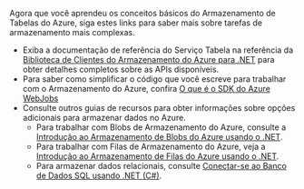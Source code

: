 Agora que você aprendeu os conceitos básicos do Armazenamento de Tabelas do Azure, siga estes links para saber mais sobre tarefas de armazenamento mais complexas.

* Exiba a documentação de referência do Serviço Tabela na referência da [Biblioteca de Clientes do Armazenamento do Azure para .NET](http://go.microsoft.com/fwlink/?LinkID=390731) para obter detalhes completos sobre as APIs disponíveis.
* Para saber como simplificar o código que você escreve para trabalhar com o Armazenamento do Azure, confira [O que é o SDK do Azure WebJobs](../articles/app-service-web/websites-dotnet-webjobs-sdk.md)
* Consulte outros guias de recursos para obter informações sobre opções adicionais para armazenar dados no Azure.
  * Para trabalhar com Blobs de Armazenamento do Azure, consulte a [Introdução ao Armazenamento de Blobs do Azure usando o .NET](../articles/storage/blobs/storage-dotnet-how-to-use-blobs.md).
  * Para trabalhar com Filas de Armazenamento do Azure, veja a [Introdução ao Armazenamento de Filas do Azure usando o .NET](../articles/storage/queues/storage-dotnet-how-to-use-queues.md).
  * Para armazenar dados relacionais, consulte [Conectar-se ao Banco de Dados SQL usando .NET (C#)](../articles/sql-database/sql-database-develop-dotnet-simple.md).

